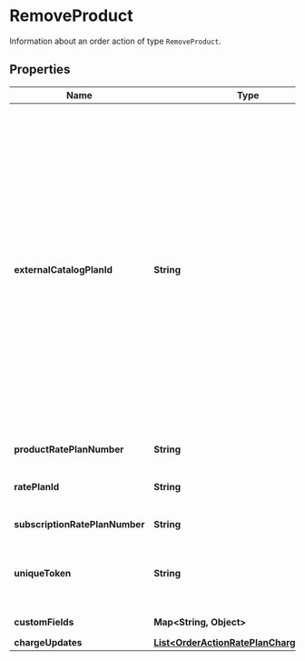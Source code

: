 

# RemoveProduct

Information about an order action of type `RemoveProduct`. 

## Properties

| Name | Type | Description | Notes |
|------------ | ------------- | ------------- | -------------|
|**externalCatalogPlanId** | **String** | An external ID of the rate plan to be removed. You can use this field to specify an existing rate plan in your subscription. The value of the &#x60;externalCatalogPlanId&#x60; field must match one of the values that are predefined in the &#x60;externallyManagedPlanIds&#x60; field on a product rate plan. However, if there are multiple rate plans with the same &#x60;productRatePlanId&#x60; value existing in the subscription, you must use the &#x60;ratePlanId&#x60; field to remove the rate plan. The &#x60;externalCatalogPlanId&#x60; field cannot be used to distinguish multiple rate plans in this case.  **Note:** If both &#x60;externalCatalogPlanId&#x60; and &#x60;ratePlanId&#x60; are provided. They must point to the same product rate plan. Otherwise, the request would fail.  |  [optional] |
|**productRatePlanNumber** | **String** | Number of a product rate plan for this subscription.  |  [optional] |
|**ratePlanId** | **String** | ID of the rate plan to remove. This can be the latest version or any history version of ID.  |  [optional] |
|**subscriptionRatePlanNumber** | **String** | Number of a rate plan for this subscription.  |  [optional] |
|**uniqueToken** | **String** | Unique identifier for the rate plan. This identifier enables you to refer to the rate plan before the rate plan has an internal identifier in Zuora. |  [optional] |
|**customFields** | **Map&lt;String, Object&gt;** | Container for custom fields of a Rate Plan object.  |  [optional] |
|**chargeUpdates** | [**List&lt;OrderActionRatePlanChargeRemove&gt;**](OrderActionRatePlanChargeRemove.md) |  |  [optional] |



